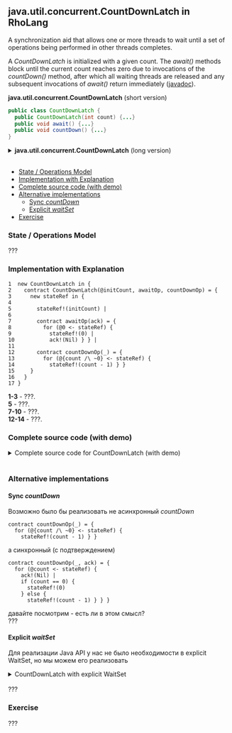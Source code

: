 ## java.util.concurrent.CountDownLatch in RhoLang

A synchronization aid that allows one or more threads to wait until a set of operations being performed in other threads completes. 

A *CountDownLatch* is initialized with a given count. The *await()* methods block until the current count reaches zero due to invocations of the *countDown()* method, after which all waiting threads are released and any subsequent invocations of *await()* return immediately ([javadoc](https://docs.oracle.com/javase/9/docs/api/java/util/concurrent/CountDownLatch.html)). 
  
**java.util.concurrent.CountDownLatch** (short version)   
```java
public class CountDownLatch {
  public CountDownLatch(int count) {...}  
  public void await() {...}  
  public void countDown() {...}	  
}

```  

<details><summary><b>java.util.concurrent.CountDownLatch</b> (long version)</summary><p>

```java
public class CountDownLatch {
  // Constructs a CountDownLatch initialized with the given count.
  public CountDownLatch(int count) {...}
  
  // Causes the current thread to wait until the latch has counted down to zero.
  public void await() {...}
  
  // Decrements the count of the latch, releasing all waiting threads if the count reaches zero.
  public void countDown() {...}
  
  // Returns the current count.
  public long getCount() {...}
}
```
</p></details><br/>

- [State / Operations Model](#state--operations-model)
- [Implementation with Explanation](#implementation-with-explanation)
- [Complete source code (with demo)](#complete-source-code-with-demo)
- [Alternative implementations](#alternative-implementations)
  - [Sync *countDown*](#sync-countdown)
  - [Explicit *waitSet*](#explicit-waitset)
- [Exercise](#exercise)

### State / Operations Model
???

### Implementation with Explanation
```
1  new CountDownLatch in {
2    contract CountDownLatch(@initCount, awaitOp, countDownOp) = {  
3      new stateRef in {    
4    
5        stateRef!(initCount) |
6  
7        contract awaitOp(ack) = {
8          for (@0 <- stateRef) {          
9            stateRef!(0) | 
10           ack!(Nil) } } |  
11
12       contract countDownOp(_) = {
13         for (@{count /\ ~0} <- stateRef) {          
14           stateRef!(count - 1) } } 
15     }    
16   }
17 }
```
**1-3** - ???.   
**5** - ???.   
**7-10** - ???.   
**12-14** - ???.   

### Complete source code (with demo)
<details><summary>Complete source code for CountDownLatch (with demo)</summary><p>
  
```
new CountDownLatch in {
  contract CountDownLatch(@initCount, awaitOp, countDownOp) = {  
    new stateRef in {    
    
      stateRef!(initCount) |
  
      contract awaitOp(ack) = {
        for (@0 <- stateRef) {          
          stateRef!(0) | 
          ack!(Nil) } } |  

      contract countDownOp(_) = {
        for (@{count /\ ~0} <- stateRef) {          
          stateRef!(count - 1) } } 
    }    
  } |
  
  new countDown, await in {
    CountDownLatch!(3, *await, *countDown) |
    
    new n in {
      n!(0) | n!(1) | n!(2) | n!(3) | n!(4) | for (@i <= n) { 
        new ack in { 
          await!(*ack) | for (_ <- ack) { stdout!([i, "I woke up!"]) } } } } |     
    
    new ack in { 
      stdoutAck!("knock-knock", *ack) | for (_ <- ack) {
        countDown!(Nil) |
        stdoutAck!("KNOCK-KNOCK", *ack) | for (_ <- ack) {
          countDown!(Nil) |
          stdoutAck!("WAKE UP !!!", *ack) | for (_ <- ack) { 
            countDown!(Nil) } } } }    
  }
}
```
```
>> "knock-knock"
>> "KNOCK-KNOCK"
>> "WAKE UP !!!"
>> [4, "I woke up!"]
>> [1, "I woke up!"]
>> [0, "I woke up!"]
>> [3, "I woke up!"]
>> [2, "I woke up!"]
```
</p></details><br/>

### Alternative implementations

#### Sync *countDown*
Возможно было бы реализовать не асинхронный *countDown*
```
contract countDownOp(_) = {
  for (@{count /\ ~0} <- stateRef) {          
    stateRef!(count - 1) } }
```
а синхронный (с подтверждением)
```
contract countDownOp(_, ack) = {
  for (@count <- stateRef) {          
    ack!(Nil) |
    if (count == 0) {
      stateRef!(0)                       
    } else {
      stateRef!(count - 1) } } }
```
давайте посмотрим - есть ли в этом смысл?   
???

#### Explicit *waitSet*
Для реализации Java API у нас не было необходимости в explicit WaitSet, но мы можем его реализовать
<details><summary>CountDownLatch with explicit WaitSet</summary><p>
  
```
new CountDownLatch in {
  contract CountDownLatch(@initCount, awaitOp, countDownOp) = {  
    new stateRef in {    
    
      stateRef!(initCount, []) |
  
      contract awaitOp(ack) = {
        for (@count, @waitSet <- stateRef) {          
          if (count > 0) {
            stateRef!(count, waitSet ++ [*ack])
          } else {             
            stateRef!(count, waitSet) |
            ack!(Nil) } } } |  
  
      contract countDownOp(_) = {
        for (@count, @waitSet <- stateRef) {          
          if (count > 1) {
            stateRef!(count - 1, waitSet)          
          } else {
            stateRef!(0, []) |            
            new notifyAll in {            
              notifyAll!(waitSet) |
              contract notifyAll(@[head...tail]) = { @head!(Nil) | notifyAll!(tail) }  
            } } } }                  
    }    
  }
}
```
</p></details><br/>
???

### Exercise
???

